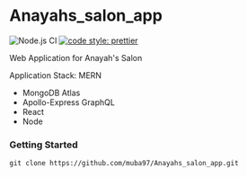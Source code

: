 # Anayahs_salon_app

![Node.js CI](https://github.com/muba97/Anayahs_salon_app/workflows/Node.js%20CI/badge.svg)
[![code style: prettier](https://img.shields.io/badge/code_style-prettier-ff69b4.svg?style=flat-square)](https://github.com/prettier/prettier)

Web Application for Anayah's Salon

Application Stack: MERN

- MongoDB Atlas
- Apollo-Express GraphQL
- React
- Node

### Getting Started

`git clone https://github.com/muba97/Anayahs_salon_app.git`
